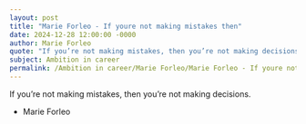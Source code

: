 ```yaml
---
layout: post
title: "Marie Forleo - If youre not making mistakes then"
date: 2024-12-28 12:00:00 -0000
author: Marie Forleo
quote: "If you’re not making mistakes, then you’re not making decisions."
subject: Ambition in career
permalink: /Ambition in career/Marie Forleo/Marie Forleo - If youre not making mistakes then
---
```


If you’re not making mistakes, then you’re not making decisions.

- Marie Forleo
